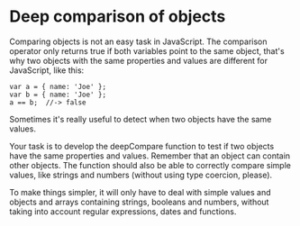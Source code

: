 # Deep comparison of objects

Comparing objects is not an easy task in JavaScript. The comparison operator only returns true if both variables point to the same object, that's why two objects with the same properties and values are different for JavaScript, like this:
```
var a = { name: 'Joe' };
var b = { name: 'Joe' };
a == b;  //-> false
```
Sometimes it's really useful to detect when two objects have the same values.

Your task is to develop the deepCompare function to test if two objects have the same properties and values. Remember that an object can contain other objects. The function should also be able to correctly compare simple values, like strings and numbers (without using type coercion, please).

To make things simpler, it will only have to deal with simple values and objects and arrays containing strings, booleans and numbers, without taking into account regular expressions, dates and functions.